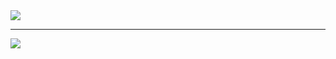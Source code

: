<a href="https://github.com/anuraghazra/github-readme-stats">
  <img align="center" src="https://github-readme-stats.vercel.app/api?username=erybkr&theme=dark" />
</a>
<hr>
<a href="https://github.com/anuraghazra/github-readme-stats">
  <img align="center" src="https://github-readme-stats.vercel.app/api/top-langs/?username=erybkr&layout=compact" />
</a>
